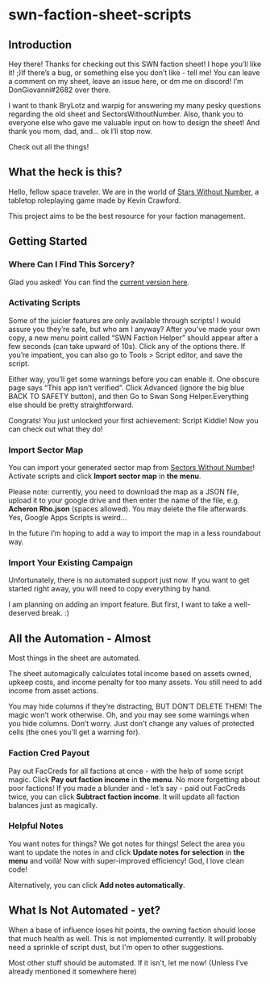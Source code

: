 # swn-faction-sheet-scripts

## Introduction

Hey there! Thanks for checking out this SWN faction sheet! I hope you’ll like it! ;)If there’s a bug, or something else you don’t like - tell me! You can leave a comment on my sheet, leave an issue here, or dm me on discord! I’m DonGiovanni#2682 over there.

I want to thank BryLotz and warpig for answering my many pesky questions regarding the old sheet and SectorsWithoutNumber.
Also, thank you to everyone else who gave me valuable input on how to design the sheet!
And thank you mom, dad, and… ok I’ll stop now.

Check out all the things!

## What the heck is this?

Hello, fellow space traveler. We are in the world of [Stars Without Number](http://www.drivethrurpg.com/product/226996/Stars-Without-Number-Revised-Edition), a tabletop roleplaying game made by Kevin Crawford.

This project aims to be the best resource for your faction management.

## Getting Started

### Where Can I Find This Sorcery?

Glad you asked! You can find the [current version here](https://docs.google.com/spreadsheets/d/1fpee1O4d-pSfq5Y9qqfOsVUBichT6hF6AVc3Lx56D0M/edit#gid=1402214138).

### Activating Scripts

Some of the juicier features are only available through scripts! I would assure you they’re safe, but who am I anyway? After you’ve made your own copy, a new menu point called “SWN Faction Helper” should appear after a few seconds (can take upward of 10s). Click any of the options there. If you’re impatient, you can also go to Tools > Script editor, and save the script.

Either way, you’ll get some warnings before you can enable it. One obscure page says “This app isn’t verified”. Click Advanced (ignore the big blue BACK TO SAFETY button), and then Go to Swan Song Helper.Everything else should be pretty straightforward.

Congrats! You just unlocked your first achievement: Script Kiddie! Now you can check out what they do!

### Import Sector Map

You can import your generated sector map from [Sectors Without Number](https://sectorswithoutnumber.com/)! Activate scripts and click **Import sector map** in **the menu**.

Please note: currently, you need to download the map as a JSON file, upload it to your google drive and then enter the name of the file, e.g. **Acheron Rho.json** (spaces allowed). You may delete the file afterwards. Yes, Google Apps Scripts is weird...

In the future I’m hoping to add a way to import the map in a less roundabout way.

### Import Your Existing Campaign

Unfortunately, there is no automated support just now. If you want to get started right away, you will need to copy everything by hand.

I am planning on adding an import feature. But first, I want to take a well-deserved break. :)

## All the Automation - Almost

Most things in the sheet are automated.

The sheet automagically calculates total income based on assets owned, upkeep costs, and income penalty for too many assets. You still need to add income from asset actions.

You may hide columns if they’re distracting, BUT DON’T DELETE THEM! The magic won’t work otherwise. Oh, and you may see some warnings when you hide columns. Don’t worry. Just don’t change any values of protected cells (the ones you'll get a warning for).

### Faction Cred Payout

Pay out FacCreds for all factions at once - with the help of some script magic. Click **Pay out faction income** in **the menu**. No more forgetting about poor factions!
If you made a blunder and - let’s say - paid out FacCreds twice, you can click **Subtract faction income**. It will update all faction balances just as magically.

### Helpful Notes

You want notes for things? We got notes for things! Select the area you want to update the notes in and click **Update notes for selection** in **the menu** and voilà! Now with super-improved efficiency! God, I love clean code!

Alternatively, you can click **Add notes automatically**.

## What Is Not Automated - yet?

When a base of influence loses hit points, the owning faction should loose that much health as well. This is not implemented currently. It will probably need a sprinkle of script dust, but I'm open to other suggestions.

Most other stuff should be automated. If it isn't, let me now! (Unless I've already mentioned it somewhere here)
